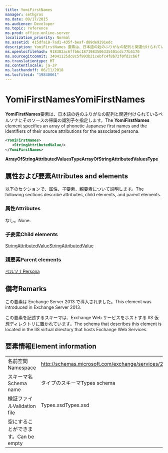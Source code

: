 ```yaml
---
title: YomiFirstNames
manager: sethgros
ms.date: 09/17/2015
ms.audience: Developer
ms.topic: reference
ms.prod: office-online-server
localization_priority: Normal
ms.assetid: 415dfa18-7ad1-435f-beaf-d89de9291edc
description: YomiFirstNames 要素は、日本語の姓のふりがなの配列と関連付けられているペルソナにそのソースの帰属の識別子を指定します。
ms.openlocfilehash: 918382ac6ffb6c1871983506335401cdc77b5170
ms.sourcegitcommit: 34041125dc8c5f993b21cebfc4f8b72f0fd2cb6f
ms.translationtype: MT
ms.contentlocale: ja-JP
ms.lasthandoff: 06/11/2018
ms.locfileid: "19840061"
---
```

# <a name="yomifirstnames"></a><span data-ttu-id="97bc7-103">YomiFirstNames</span><span class="sxs-lookup"><span data-stu-id="97bc7-103">YomiFirstNames</span></span>

<span data-ttu-id="97bc7-104">**YomiFirstNames**要素は、日本語の姓のふりがなの配列と関連付けられているペルソナにそのソースの帰属の識別子を指定します。</span><span class="sxs-lookup"><span data-stu-id="97bc7-104">The **YomiFirstNames** element specifies an array of phonetic Japanese first names and the identifiers of their source attributions for the associated persona.</span></span> 
  
```XML
<YomiFirstNames>
   <StringAttributedValue/>
</YomiFirstNames>
```

 <span data-ttu-id="97bc7-105">**ArrayOfStringAttributedValuesType**</span><span class="sxs-lookup"><span data-stu-id="97bc7-105">**ArrayOfStringAttributedValuesType**</span></span>
## <a name="attributes-and-elements"></a><span data-ttu-id="97bc7-106">属性および要素</span><span class="sxs-lookup"><span data-stu-id="97bc7-106">Attributes and elements</span></span>

<span data-ttu-id="97bc7-107">以下のセクションで、属性、子要素、親要素について説明します。</span><span class="sxs-lookup"><span data-stu-id="97bc7-107">The following sections describe attributes, child elements, and parent elements.</span></span>
  
### <a name="attributes"></a><span data-ttu-id="97bc7-108">属性</span><span class="sxs-lookup"><span data-stu-id="97bc7-108">Attributes</span></span>

<span data-ttu-id="97bc7-109">なし。</span><span class="sxs-lookup"><span data-stu-id="97bc7-109">None.</span></span>
  
### <a name="child-elements"></a><span data-ttu-id="97bc7-110">子要素</span><span class="sxs-lookup"><span data-stu-id="97bc7-110">Child elements</span></span>

[<span data-ttu-id="97bc7-111">StringAttributedValue</span><span class="sxs-lookup"><span data-stu-id="97bc7-111">StringAttributedValue</span></span>](stringattributedvalue.md)
  
### <a name="parent-elements"></a><span data-ttu-id="97bc7-112">親要素</span><span class="sxs-lookup"><span data-stu-id="97bc7-112">Parent elements</span></span>

[<span data-ttu-id="97bc7-113">ペルソナ</span><span class="sxs-lookup"><span data-stu-id="97bc7-113">Persona</span></span>](persona.md)
  
## <a name="remarks"></a><span data-ttu-id="97bc7-114">備考</span><span class="sxs-lookup"><span data-stu-id="97bc7-114">Remarks</span></span>

<span data-ttu-id="97bc7-115">この要素は Exchange Server 2013 で導入されました。</span><span class="sxs-lookup"><span data-stu-id="97bc7-115">This element was introduced in Exchange Server 2013.</span></span>
  
<span data-ttu-id="97bc7-116">この要素を記述するスキーマは、Exchange Web サービスをホストする IIS 仮想ディレクトリに置かれています。</span><span class="sxs-lookup"><span data-stu-id="97bc7-116">The schema that describes this element is located in the IIS virtual directory that hosts Exchange Web Services.</span></span>
  
## <a name="element-information"></a><span data-ttu-id="97bc7-117">要素情報</span><span class="sxs-lookup"><span data-stu-id="97bc7-117">Element information</span></span>

|||
|:-----|:-----|
|<span data-ttu-id="97bc7-118">名前空間</span><span class="sxs-lookup"><span data-stu-id="97bc7-118">Namespace</span></span>  <br/> |http://schemas.microsoft.com/exchange/services/2006/types  <br/> |
|<span data-ttu-id="97bc7-119">スキーマ名</span><span class="sxs-lookup"><span data-stu-id="97bc7-119">Schema name</span></span>  <br/> |<span data-ttu-id="97bc7-120">タイプのスキーマ</span><span class="sxs-lookup"><span data-stu-id="97bc7-120">Types schema</span></span>  <br/> |
|<span data-ttu-id="97bc7-121">検証ファイル</span><span class="sxs-lookup"><span data-stu-id="97bc7-121">Validation file</span></span>  <br/> |<span data-ttu-id="97bc7-122">Types.xsd</span><span class="sxs-lookup"><span data-stu-id="97bc7-122">Types.xsd</span></span>  <br/> |
|<span data-ttu-id="97bc7-123">空にすることができます。</span><span class="sxs-lookup"><span data-stu-id="97bc7-123">Can be empty</span></span>  <br/> ||
   

